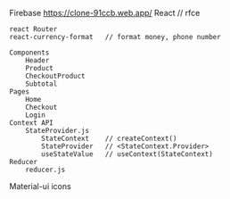 Firebase
    https://clone-91ccb.web.app/
React
    // rfce

    react Router
    react-currency-format   // format money, phone number 

    Components
        Header
        Product
        CheckoutProduct
        Subtotal
    Pages
        Home
        Checkout    
        Login
    Context API
        StateProvider.js 
            StateContext    // createContext()
            StateProvider   // <StateContext.Provider>
            useStateValue   // useContext(StateContext)
    Reducer        
        reducer.js       

Material-ui
    icons